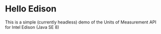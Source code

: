 Hello Edison
==================

This is a simple (currently headless) demo of the Units of Measurement API for
Intel Edison (Java SE 8)